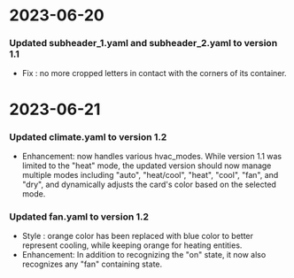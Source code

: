 
# 2023-06-20 
### Updated subheader_1.yaml and subheader_2.yaml to version 1.1
- Fix : no more cropped letters in contact with the corners of its container.

# 2023-06-21
### Updated climate.yaml to version 1.2
- Enhancement: now handles various hvac_modes. While version 1.1 was limited to the "heat" mode, the updated version should now manage multiple modes including "auto", "heat/cool", "heat", "cool", "fan", and "dry", and dynamically adjusts the card's color based on the selected mode.

### Updated fan.yaml to version 1.2
- Style : orange color has been replaced with blue color to better represent cooling, while keeping orange for heating entities.
- Enhancement: In addition to recognizing the "on" state, it now also recognizes any "fan" containing state.
